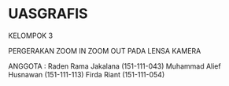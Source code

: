 # UASGRAFIS
KELOMPOK 3

PERGERAKAN ZOOM IN ZOOM OUT PADA LENSA KAMERA

ANGGOTA :
Raden Rama Jakalana (151-111-043)
Muhammad Alief Husnawan (151-111-113)
Firda Riant (151-111-054)
